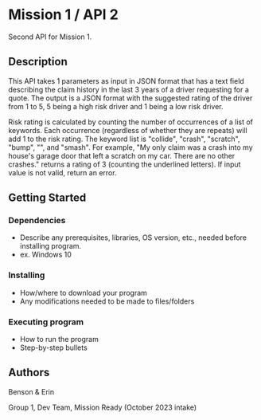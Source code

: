 # Mission 1 / API 2

Second API for Mission 1.

## Description

This API takes 1 parameters as input in JSON format that has a text field describing the claim history in the last 3 years of a driver requesting for a quote.  The output is a JSON format with the suggested rating of the driver from 1 to 5, 5 being a high risk driver and 1 being a low risk driver.

Risk rating is calculated by counting the number of occurrences of a list of keywords.  Each occurrence (regardless of whether they are repeats) will add 1 to the risk rating.  The keyword list is "collide", "crash", "scratch", "bump", "", and "smash".  For example, "My only claim was a crash into my house's garage door that left a scratch on my car. There are no other crashes." returns a rating of 3 (counting the underlined letters).  If input value is not valid, return an error.

## Getting Started

### Dependencies

* Describe any prerequisites, libraries, OS version, etc., needed before installing program.
* ex. Windows 10

### Installing

* How/where to download your program
* Any modifications needed to be made to files/folders

### Executing program

* How to run the program
* Step-by-step bullets

## Authors

Benson & Erin

Group 1, Dev Team, Mission Ready (October 2023 intake)
